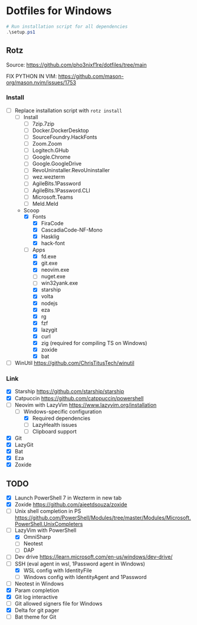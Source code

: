 # Dotfiles for Windows

```powershell
# Run installation script for all dependencies
.\setup.ps1
```

## Rotz

Source: <https://github.com/pho3nixf1re/dotfiles/tree/main>

FIX PYTHON IN VIM: <https://github.com/mason-org/mason.nvim/issues/1753>

### Install

- [ ] Replace installation script with `rotz install`
  - [ ] Install
    - [ ] 7zip.7zip
    - [ ] Docker.DockerDesktop
    - [ ] SourceFoundry.HackFonts
    - [ ] Zoom.Zoom
    - [ ] Logitech.GHub
    - [ ] Google.Chrome
    - [ ] Google.GoogleDrive
    - [ ] RevoUninstaller.RevoUninstaller
    - [ ] wez.wezterm
    - [ ] AgileBits.1Password
    - [ ] AgileBits.1Password.CLI
    - [ ] Microsoft.Teams
    - [ ] Meld.Meld
  - Scoop
    - [x] Fonts
      - [x] FiraCode
      - [x] CascadiaCode-NF-Mono
      - [x] Hasklig
      - [x] hack-font
    - [ ] Apps
      - [x] fd.exe
      - [x] git.exe
      - [x] neovim.exe
      - [ ] nuget.exe
      - [ ] win32yank.exe
      - [x] starship
      - [x] volta
      - [x] nodejs
      - [x] eza
      - [x] rg
      - [x] fzf
      - [x] lazygit
      - [x] curl
      - [x] zig (required for compiling TS on Windows)
      - [x] zoxide
      - [x] bat
- [ ] WinUtil <https://github.com/ChrisTitusTech/winutil>

### Link

- [x] Starship <https://github.com/starship/starship>
- [x] Catpuccin <https://github.com/catppuccin/powershell>
- [ ] Neovim with LazyVim <https://www.lazyvim.org/installation>
  - [ ] Windows-specific configuration
    - [x] Required dependencies
    - [ ] LazyHealth issues
    - [ ] Clipboard support
- [x] Git
- [x] LazyGit
- [x] Bat
- [x] Eza
- [x] Zoxide

## TODO

- [x] Launch PowerShell 7 in Wezterm in new tab
- [x] Zoxide <https://github.com/ajeetdsouza/zoxide>
- [ ] Unix shell completion in PS <https://github.com/PowerShell/Modules/tree/master/Modules/Microsoft.PowerShell.UnixCompleters>
- [ ] LazyVim with PowerShell
  - [x] OmniSharp
  - [ ] Neotest
  - [ ] DAP
- [ ] Dev drive <https://learn.microsoft.com/en-us/windows/dev-drive/>
- [ ] SSH (eval agent in wsl, 1Password agent in Windows)
  - [x] WSL config with IdentityFile
  - [ ] Windows config with IdentityAgent and 1Password
- [ ] Neotest in Windows
- [x] Param completion
- [x] Git log interactive
- [ ] Git allowed signers file for Windows
- [x] Delta for git pager
- [ ] Bat theme for Git
